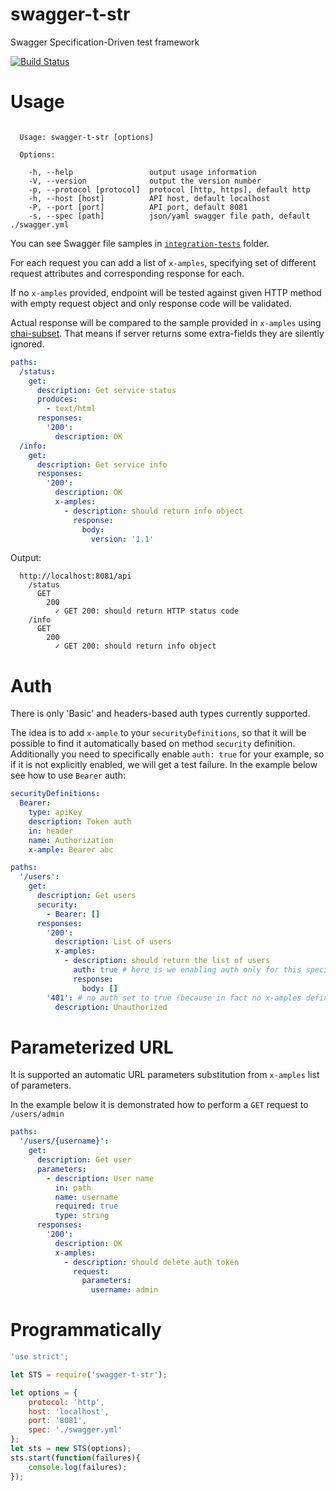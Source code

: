 # swagger-t-str

Swagger Specification-Driven test framework

[![Build Status](https://travis-ci.org/CloudletLabs/swagger-t-str.svg?branch=master)](https://travis-ci.org/CloudletLabs/swagger-t-str)

# Usage

```

  Usage: swagger-t-str [options]

  Options:

    -h, --help                 output usage information
    -V, --version              output the version number
    -p, --protocol [protocol]  protocol [http, https], default http
    -h, --host [host]          API host, default localhost
    -P, --port [port]          API port, default 8081
    -s, --spec [path]          json/yaml swagger file path, default ./swagger.yml

```

You can see Swagger file samples in [`integration-tests`](integration-tests) folder.

For each request you can add a list of `x-amples`,
 specifying set of different request attributes and corresponding response for each.

If no `x-amples` provided,
 endpoint will be tested against given HTTP method with empty request object and only response code will be validated.

Actual response will be compared to the sample provided in `x-amples`
 using [chai-subset](https://www.npmjs.com/package/chai-subset).
That means if server returns some extra-fields they are silently ignored.

```yaml
paths:
  /status:
    get:
      description: Get service status
      produces:
        - text/html
      responses:
        '200':
          description: OK
  /info:
    get:
      description: Get service info
      responses:
        '200':
          description: OK
          x-amples:
            - description: should return info object
              response:
                body:
                  version: '1.1'
```

Output:

```spec
  http://localhost:8081/api
    /status
      GET
        200
          ✓ GET 200: should return HTTP status code
    /info
      GET
        200
          ✓ GET 200: should return info object
```

# Auth

There is only 'Basic' and headers-based auth types currently supported.

The idea is to add `x-ample` to your `securityDefinitions`,
 so that it will be possible to find it automatically based on method `security` definition.
Additionally you need to specifically enable `auth: true` for your example,
 so if it is not explicitly enabled, we will get a test failure.
In the example below see how to use `Bearer` auth:

```yaml
securityDefinitions:
  Bearer:
    type: apiKey
    description: Token auth
    in: header
    name: Authorization
    x-ample: Bearer abc

paths:
  '/users':
    get:
      description: Get users
      security:
        - Bearer: []
      responses:
        '200':
          description: List of users
          x-amples:
            - description: should return the list of users
              auth: true # here is we enabling auth only for this specific sample
              response:
                body: []
        '401': # no auth set to true (because in fact no x-amples defined) - will not set headers
          description: Unauthorized
```

# Parameterized URL

It is supported an automatic URL parameters substitution from `x-amples` list of parameters.

In the example below it is demonstrated how to perform a `GET` request to `/users/admin`

```yaml
paths:
  '/users/{username}':
    get:
      description: Get user
      parameters:
        - description: User name
          in: path
          name: username
          required: true
          type: string
      responses:
        '200':
          description: OK
          x-amples:
            - description: should delete auth token
              request:
                parameters:
                  username: admin
```

# Programmatically

```js
'use strict';

let STS = require('swagger-t-str');

let options = {
    protocol: 'http',
    host: 'localhost',
    port: '8081',
    spec: './swagger.yml'
};
let sts = new STS(options);
sts.start(function(failures){
    console.log(failures);
});
```